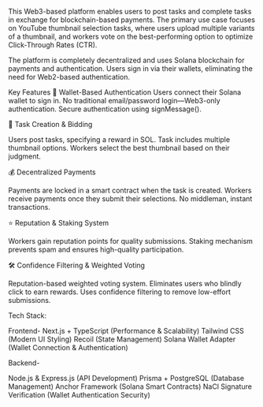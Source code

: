 This Web3-based platform enables users to post tasks and complete tasks in exchange for blockchain-based payments. The primary use case focuses on YouTube thumbnail selection tasks, where users upload multiple variants of a thumbnail, and workers vote on the best-performing option to optimize Click-Through Rates (CTR).

The platform is completely decentralized and uses Solana blockchain for payments and authentication. Users sign in via their wallets, eliminating the need for Web2-based authentication.

Key Features
🔗 Wallet-Based Authentication
Users connect their Solana wallet to sign in.
No traditional email/password login—Web3-only authentication.
Secure authentication using signMessage().

📝 Task Creation & Bidding

Users post tasks, specifying a reward in SOL.
Task includes multiple thumbnail options.
Workers select the best thumbnail based on their judgment.

💰 Decentralized Payments

Payments are locked in a smart contract when the task is created.
Workers receive payments once they submit their selections.
No middleman, instant transactions.

⭐ Reputation & Staking System

Workers gain reputation points for quality submissions.
Staking mechanism prevents spam and ensures high-quality participation.

🛠️ Confidence Filtering & Weighted Voting

Reputation-based weighted voting system.
Eliminates users who blindly click to earn rewards.
Uses confidence filtering to remove low-effort submissions.

Tech Stack:

Frontend-
Next.js + TypeScript (Performance & Scalability)
Tailwind CSS (Modern UI Styling)
Recoil (State Management)
Solana Wallet Adapter (Wallet Connection & Authentication)

Backend-

Node.js & Express.js (API Development)
Prisma + PostgreSQL (Database Management)
Anchor Framework (Solana Smart Contracts)
NaCl Signature Verification (Wallet Authentication Security)
